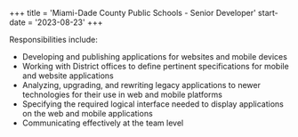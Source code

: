 +++
title = 'Miami-Dade County Public Schools - Senior Developer'
start-date = '2023-08-23'
+++

Responsibilities include:

- Developing and publishing applications for websites and mobile devices
- Working with District offices to define pertinent specifications for mobile and website applications
- Analyzing, upgrading, and rewriting legacy applications to newer technologies for their use in web and mobile platforms
- Specifying the required logical interface needed to display applications on the web and mobile applications
- Communicating effectively at the team level
